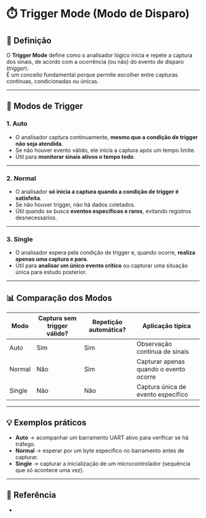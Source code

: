# ⏱️ Trigger Mode (Modo de Disparo)

## 📖 Definição
O **Trigger Mode** define como o analisador lógico inicia e repete a captura dos sinais, de acordo com a ocorrência (ou não) do evento de disparo (*trigger*).  
É um conceito fundamental porque permite escolher entre capturas contínuas, condicionadas ou únicas.

---

## 🔹 Modos de Trigger

### 1. **Auto**
- O analisador captura continuamente, **mesmo que a condição de trigger não seja atendida**.
- Se não houver evento válido, ele inicia a captura após um tempo limite.
- Útil para **monitorar sinais ativos o tempo todo**.

---

### 2. **Normal**
- O analisador **só inicia a captura quando a condição de trigger é satisfeita**.
- Se não houver trigger, não há dados coletados.
- Útil quando se busca **eventos específicos e raros**, evitando registros desnecessários.

---

### 3. **Single**
- O analisador espera pela condição de trigger e, quando ocorre, **realiza apenas uma captura e para**.
- Útil para **analisar um único evento crítico** ou capturar uma situação única para estudo posterior.

---

## 📊 Comparação dos Modos

| Modo    | Captura sem trigger válido? | Repetição automática? | Aplicação típica |
|---------|------------------------------|-----------------------|------------------|
| Auto    | Sim                          | Sim                   | Observação contínua de sinais |
| Normal  | Não                          | Sim                   | Capturar apenas quando o evento ocorre |
| Single  | Não                          | Não                   | Captura única de evento específico |

---

## 💡 Exemplos práticos
- **Auto** → acompanhar um barramento UART ativo para verificar se há tráfego.  
- **Normal** → esperar por um byte específico no barramento antes de capturar.  
- **Single** → capturar a inicialização de um microcontrolador (sequência que só acontece uma vez).  

---

## 📎 Referência
- 
